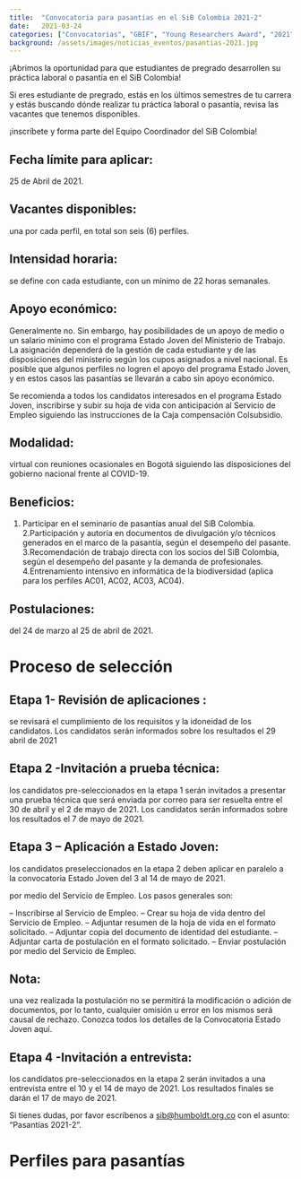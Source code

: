 ```yaml
---
title:  "Convocatoria para pasantías en el SiB Colombia 2021-2"
date:   2021-03-24
categories: ["Convocatorias", "GBIF", "Young Researchers Award", "2021"]
background: /assets/images/noticias_eventos/pasantias-2021.jpg
---
```


¡Abrimos la oportunidad para que estudiantes de pregrado desarrollen su práctica laboral o pasantía en el SiB Colombia!

Si eres estudiante de pregrado, estás en los últimos semestres de tu carrera y estás buscando dónde realizar tu práctica laboral o pasantía, revisa las vacantes que tenemos disponibles.

¡inscríbete y forma parte del Equipo Coordinador del SiB Colombia!

## Fecha límite para aplicar:
25 de Abril de 2021.

## Vacantes disponibles:
una por cada perfil, en total son seis (6) perfiles.

## Intensidad horaria:
se define con cada estudiante, con un mínimo de 22 horas semanales.

## Apoyo económico:
Generalmente no. Sin embargo, hay posibilidades de un apoyo de medio o un salario mínimo con el programa Estado Joven del Ministerio de Trabajo. La asignación dependerá de la gestión de cada estudiante y de las disposiciones del ministerio según los cupos asignados a nivel nacional. Es posible que algunos perfiles no logren el apoyo del programa Estado Joven, y en estos casos las pasantías se llevarán a cabo sin apoyo económico.

Se recomienda a todos los candidatos interesados en el programa Estado Joven, inscribirse y subir su hoja de vida con anticipación al Servicio de Empleo siguiendo las instrucciones de la Caja compensación Colsubsidio.

## Modalidad:
virtual con reuniones ocasionales en Bogotá siguiendo las disposiciones del gobierno nacional frente al COVID-19.

## Beneficios:

1. Participar en el seminario de pasantías anual del SiB Colombia.
2.Participación y autoría en documentos de divulgación y/o técnicos generados en el marco de la pasantía, según el desempeño del pasante.
3.Recomendación de trabajo directa con los socios del SiB Colombia, según el desempeño del pasante y la demanda de profesionales.
4.Entrenamiento intensivo en informática de la biodiversidad (aplica para los perfiles AC01, AC02, AC03, AC04).


## Postulaciones: 
del 24 de marzo al 25 de abril de 2021.

# Proceso de selección

## Etapa 1- Revisión de aplicaciones :
se revisará el cumplimiento de los requisitos y la idoneidad de los candidatos. Los candidatos serán informados sobre los resultados el 29 abril de 2021

## Etapa 2 -Invitación a prueba técnica: 
los candidatos pre-seleccionados en la etapa 1 serán invitados a presentar una prueba técnica que será enviada por correo para ser resuelta entre el 30 de abril y el 2 de mayo de 2021. Los candidatos serán informados sobre los resultados el 7 de mayo de 2021.

## Etapa 3 – Aplicación a Estado Joven:
los candidatos preseleccionados en la etapa 2 deben aplicar en paralelo a la convocatoria Estado Joven del 3 al 14 de mayo de 2021.

por medio del Servicio de Empleo. Los pasos generales son:

–   Inscribirse al Servicio de Empleo.
–   Crear su hoja de vida dentro del Servicio de Empleo.
–   Adjuntar resumen de la hoja de vida en el formato solicitado.
–   Adjuntar copia del documento de identidad del estudiante.
–   Adjuntar carta de postulación en el formato solicitado.
–   Enviar postulación por medio del Servicio de Empleo.

## Nota: 
una vez realizada la postulación no se permitirá la modificación o adición de documentos, por lo tanto, cualquier omisión u error en los mismos será causal de rechazo.
Conozca todos los detalles de la Convocatoria Estado Joven aquí.

## Etapa 4 -Invitación a entrevista:
los candidatos pre-seleccionados en la etapa 2 serán invitados a una entrevista entre el 10 y el 14 de mayo de 2021. Los resultados finales se darán el 17 de mayo de 2021.

Si tienes dudas, por favor escríbenos a sib@humboldt.org.co con el asunto: “Pasantías 2021-2”.

# Perfiles para pasantías
